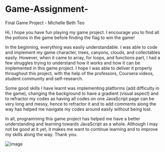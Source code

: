 # Game-Assignment-

Final Game Project - Michelle Beth Teo 

Hi, I hope you have fun playing my game project. I encourage you to find all the potions in the game before finding the flag to win the game!

In the beginning, everything was easily understandable. I was able to code and implement my game character, trees, canyons, clouds, and collectables easily. However, when it came to array, for loops, and functions part, I had a few struggles trying to understand how it works and how it can be implemented in this game project. I hope I was able to deliver it properly throughout this project, with the help of the professors, Coursera videos, student community and self-research. 

Some good skills I have learnt was implementing platforms (add difficulty in the game), changing the background to have a gradient (visual aspect) and to refractor my codes as having all codes on one JavaScript page can be very long and messy, hence to refractor it and to add comments along the way has helped me navigate my codes around easily without being lost. 

In all, programming this game project has helped me have a better understanding and learning towards JavaScript as a whole. Although I may not be good at it yet, it makes me want to continue learning and to improve my skills along the way. Thank you.


![image](https://github.com/mcchhh/Game-Assignment-/assets/97211282/2cdd5b22-275b-404e-9913-0c7060b5b906)

